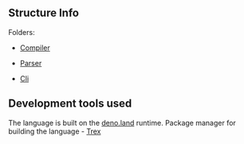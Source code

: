 ## Structure Info

Folders: 

- [Compiler](../compiler/)

- [Parser](../parser/)

- [Cli](../cli/)

## Development tools used

The language is built on the [deno.land](https://deno.land/) runtime. 
Package manager for building the language - [Trex](https://github.com/crewdevio/Trex)